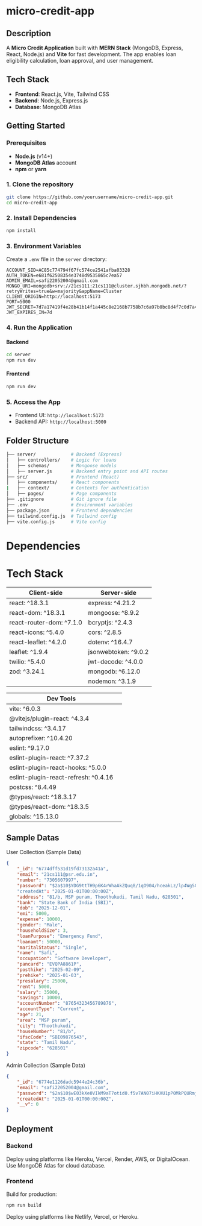 # micro-credit-app
## Description

A **Micro Credit Application** built with **MERN Stack** (MongoDB, Express, React, Node.js) and **Vite** for fast development. The app enables loan eligibility calculation, loan approval, and user management.

## Tech Stack

- **Frontend**: React.js, Vite, Tailwind CSS
- **Backend**: Node.js, Express.js
- **Database**: MongoDB Atlas

## Getting Started

### Prerequisites

- **Node.js** (v14+)
- **MongoDB Atlas** account
- **npm** or **yarn**

### 1. Clone the repository

```bash
git clone https://github.com/yourusername/micro-credit-app.git
cd micro-credit-app
```

### 2. Install Dependencies

```bash
npm install
```

### 3. Environment Variables

Create a `.env` file in the `server` directory:

```env
ACCOUNT_SID=AC85c774794f67fc574ce2541afba03328
AUTH_TOKEN=e681f62508354e3748d9535865c7ea57
ADMIN_EMAIL=safi22052004@gmail.com
MONGO_URI=mongodb+srv://21cs111:21cs111@cluster.sjhbh.mongodb.net/?retryWrites=true&w=majority&appName=Cluster
CLIENT_ORIGIN=http://localhost:5173
PORT=5000
JWT_SECRET=7d7a17419f4e28b41b14f1a445c8e2168b7758b7c6a97b0bc8d4f7c0d7a4c05a
JWT_EXPIRES_IN=7d
```

### 4. Run the Application

#### Backend

```bash
cd server
npm run dev
```

#### Frontend

```bash
npm run dev
```

### 5. Access the App

- Frontend UI: `http://localhost:5173`
- Backend API: `http://localhost:5000`

## Folder Structure

```bash
├── server/             # Backend (Express)
│   ├── controllers/    # Logic for loans
│   ├── schemas/        # Mongoose models
│   ├── server.js       # Backend entry point and API routes
├── src/                # Frontend (React)
│   ├── components/     # React components
|   ├── context/        # Contexts for authentication
│   ├── pages/          # Page components
├── .gitignore          # Git ignore file
├── .env                # Environment variables
├── package.json        # Frontend dependencies
├── tailwind.config.js  # Tailwind config
├── vite.config.js      # Vite config
```

# Dependencies

# Tech Stack

| Client-side                      | Server-side                        |
|----------------------------------|------------------------------------|
| react: ^18.3.1                   | express: ^4.21.2                   |
| react-dom: ^18.3.1               | mongoose: ^8.9.2                   |
| react-router-dom: ^7.1.0         | bcryptjs: ^2.4.3                   |
| react-icons: ^5.4.0              | cors: ^2.8.5                       |
| react-leaflet: ^4.2.0            | dotenv: ^16.4.7                    |
| leaflet: ^1.9.4                  | jsonwebtoken: ^9.0.2               |
| twilio: ^5.4.0                   | jwt-decode: ^4.0.0                 |
| zod: ^3.24.1                     | mongodb: ^6.12.0                   |
|                                  | nodemon: ^3.1.9                    |

| Dev Tools                        |                                    |
|----------------------------------|------------------------------------|
| vite: ^6.0.3                     |                                    |
| @vitejs/plugin-react: ^4.3.4     |                                    |
| tailwindcss: ^3.4.17             |                                    |
| autoprefixer: ^10.4.20           |                                    |
| eslint: ^9.17.0                  |                                    |
| eslint-plugin-react: ^7.37.2     |                                    |
| eslint-plugin-react-hooks: ^5.0.0|                                    |
| eslint-plugin-react-refresh: ^0.4.16|                                 |
| postcss: ^8.4.49                 |                                    |
| @types/react: ^18.3.17           |                                    |
| @types/react-dom: ^18.3.5        |                                    |
| globals: ^15.13.0                |                                    |

## Sample Datas 

User Collection (Sample Data)
```json
{
    "_id": "6774dff531d19fd73132a41a",
    "email": "21cs111@psr.edu.in",
    "number": "7305607997",
    "password": "$2a$10$YDG9ttTH9p6K4rWhaAkZQuq8/1qO904/hceakLz/lp4WgSCenS.LO", //Password: sadfsadf
    "createdAt": "2025-01-01T00:00:00Z",
    "address": "81/b, MSP puram, Thoothukudi, Tamil Nadu, 628501",
    "bank": "State Bank of India (SBI)",
    "dob": "2025-12-01",
    "emi": 5000,
    "expense": 10000,
    "gender": "Male",
    "householdSize": 3,
    "loanPurpose": "Emergency Fund",
    "loanamt": 50000,
    "maritalStatus": "Single",
    "name": "Safi",
    "occupation": "Software Developer",
    "pancard": "EVQPA8861P",
    "posthike": "2025-02-09",
    "prehike": "2025-01-03",
    "presalary": 25000,
    "rent": 5000,
    "salary": 35000,
    "savings": 10000,
    "accountNumber": "87654323456789876",
    "accountType": "Current",
    "age": 21,
    "area": "MSP puram",
    "city": "Thoothukudi",
    "houseNumber": "81/b",
    "ifscCode": "SBI09876543",
    "state": "Tamil Nadu",
    "zipcode": "628501"
}
```

Admin Collection (Sample Data)
```json 
{
    "_id": "6774e1126dadc5944e24c36b",
    "email": "safi22052004@gmail.com",
    "password": "$2a$10$wE03kXe0VIkM9aT7otid0.f5v7AN07iHKXU1pP0MkPQURmjN/6Q02",
    "createdAt": "2025-01-01T00:00:00Z",
    "__v": 0
}
```

## Deployment

### Backend

Deploy using platforms like Heroku, Vercel, Render, AWS, or DigitalOcean. Use MongoDB Atlas for cloud database.

### Frontend

Build for production:

```bash
npm run build
```

Deploy using platforms like Netlify, Vercel, or Heroku.